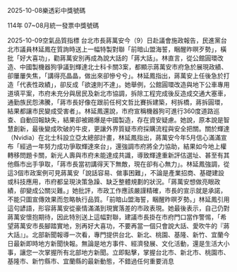 
2025-10-08樂透彩中獎號碼

                                
114年 07~08月統一發票中獎號碼
                             
2025-10-09空氣品質指標
                              台北市長蔣萬安今（9）日赴議會施政報告，民進黨台北市議員林延鳳在質詢時送上一幅特製對聯「前暗山盟海誓，睏醒昨暝歹勢」，橫批「好大喜功」，勸蔣萬安別再成為說大話的「蔣大話」。林直言，從公館圓環改造、中國製機器狗爭議到輝達北士科卡關3案，都顯示蔣萬安市府急於展現政績、卻屢屢失焦，「講得亮晶晶，做出來卻慘兮兮」。林延鳳指出，蔣萬安上任後急於打造「代表性政績」，卻反成「欲速則不達」。她舉例，公館圓環改造與地下公車專用道填平案，市府未充分與居民及新北市協調，拆除工程完成後反造成交通大塞車，通勤族民怨沸騰，「蔣市長好像在跟前任柯文哲比賽拆建築，柯拆橋，蔣拆圓環，結果都讓市民變成受害者」。林延鳳還說，市府宣稱機器狗可進行360度道路巡查、自動回報缺失，結果卻被踢爆是中國製造，存在資安疑慮。她說，原本說是智慧創新，最後變成吹破的牛皮，更讓外界質疑市府採購流程與安全把關。關於輝達（Nvidia）在北士科設立亞太總部計畫，林延鳳指出，蔣萬安今年5月信心滿滿宣布「經過一年努力成功爭取輝達來台」，還強調市府將全力協助，結果如今地上權轉移問題卡關，新光人壽與市府未能達成共識，導致輝達重新評估選址、甚至有其他縣市出手爭取，「蔣市長當初講得天下無敵，現在卻有心無力」。林延鳳強調，從這3個市政案例可見蔣萬安「說話容易、做事困難」，不論是產業招商、基礎建設或科技應用，市府都呈現決策急躁、缺乏整體規劃的狀況。「蔣萬安想做亮眼政績，卻變成公關災難。」她批評，市政工作應該嚴謹精確，市長的宣示就是承諾，不能只圖宣傳效果而忽略執行品質。「前暗山盟海誓，睏醒昨暝歹勢。」林延鳳引用這句諺語，形容蔣萬安從豪情滿滿到現實落差的市政表現。她最後表示，自己仍對蔣萬安懷抱期待，因此特別送上這幅對聯，建議市長掛在市府門口當作警惕，「希望蔣萬安市長腳踏實地，別再好大喜功，不要再當一個只會說大話、愛吹牛的『蔣大話』」。北部新聞報導一次看，專門提供台北、新北、桃園、基隆、新竹、宜蘭今日最新即時地方新聞快報。無論是地方事件、經濟發展、文化活動，還是生活大小事，讓您一次掌握所有北部地方新聞。立即點擊，掌握台北市、新北市、桃園市、基隆市、新竹縣市、宜蘭縣的最新動態，不錯過任何重要消息